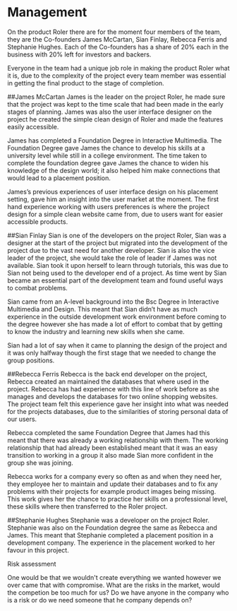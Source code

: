 Management
===========================

On the product Roler there are for the moment four members of the team, they are the Co-founders James McCartan, Sian Finlay, Rebecca Ferris and Stephanie Hughes. Each of the Co-founders has a share of 20% each in the business with 20% left for investors and backers.

Everyone in the team had a unique job role in making the product Roler what it is, due to the complexity of the project every team member was essential in getting the final product to the stage of completion. 


##James McCartan
James is the leader on the project Roler, he made sure that the project was kept to the time scale that had been made in the early stages of planning. James was also the user interface designer on the project he created the simple clean design of Roler and made the features easily accessible.

James has completed a Foundation Degree in Interactive Multimedia. The Foundation Degree gave James the chance to develop his skills at a university level while still in a college environment. The time taken to complete the foundation degree gave James the chance to widen his knowledge of the design world; it also helped him make connections that would lead to a placement position.

James’s previous experiences of user interface design on his placement setting, gave him an insight into the user market at the moment. The first hand experience working with users preferences is where the project design for a simple clean website came from, due to users want for easier accessible products.



##Sian Finlay
Sian is one of the developers on the project Roler, Sian was a designer at the start of the project but migrated into the development of the project due to the vast need for another developer. Sian is also the vice leader of the project, she would take the role of leader if James was not available. Sian took it upon herself to learn through tutorials, this was due to Sian not being used to the developer end of a project. As time went by Sian became an essential part of the development team and found useful ways to combat problems.

Sian came from an A-level background into the Bsc Degree in Interactive Multimedia and Design. This meant that Sian didn’t have as much experience in the outside development work environment before coming to the degree however she has made a lot of effort to combat that by getting to know the industry and learning new skills when she came.

Sian had a lot of say when it came to planning the design of the project and it was only halfway though the first stage that we needed to change the group positions. 


##Rebecca Ferris
Rebecca is the back end developer on the project, Rebecca created an maintained the databases that where used in the project. Rebecca has had experience with this line of work before as she manages and develops the databases for two online shopping websites. The project team felt this experience gave her insight into what was needed for the projects databases, due to the similarities of storing personal data of our users.

Rebecca completed the same Foundation Degree that James had this meant that there was already a working relationship with them. The working relationship that had already been established meant that it was an easy transition to working in a group it also made Sian more confident in the group she was joining.

Rebecca works for a company every so often as and when they need her, they employee her to maintain and update their databases and to fix any problems with their projects for example product images being missing. This work gives her the chance to practice her skills on a professional level, these skills where then transferred to the Roler project.


##Stephanie Hughes
Stephanie was a developer on the project Roler. Stephanie was also on the Foundation degree the same as Rebecca and James. This meant that Stephanie completed a placement position in a development company. The experience in the placement worked to her favour in this project.


Risk assessment

One would be that we wouldn't create everything we wanted however we over came that with compromise.
What are the risks in the market, would the competion be too much for us? 
Do we have anyone in the company who is a risk or do we need someone that he company depends on?
